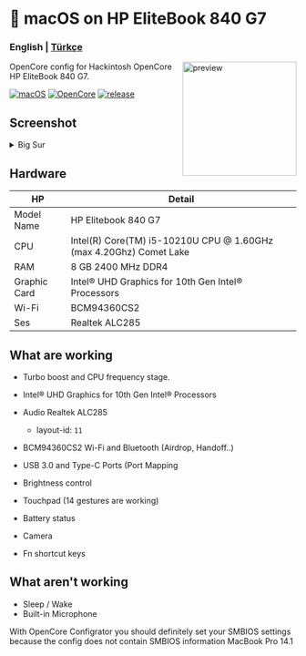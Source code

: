 <!-- omit in toc -->
#  macOS on HP EliteBook 840 G7

<h3> 
    English |
    <a href="https://github.com/relaxewdy/Thinkpad-E570-Hackintosh-OpenCore/blob/main/README-tr.md">Türkçe</a>
</h3>

<img align="right" src="https://i.loli.net/2021/02/17/KqIEFsp6SjneLTY.png" width="200px" alt="preview">

OpenCore config for Hackintosh OpenCore HP EliteBook 840 G7.

[![macOS](https://img.shields.io/badge/macOS-11.0.1-orange)](https://www.apple.com/tr/macos/big-sur/)
[![OpenCore](https://img.shields.io/badge/OpenCore-0.6.6-9cf)](https://github.com/acidanthera/OpenCorePkg)
[![release](https://img.shields.io/badge/download-lastest%20version-blue.svg)](https://github.com/relaxewdy/HP-EliteBook-840-G7-Hackintosh/releases)

## Screenshot
<details>
<summary>Big Sur</summary>

![](https://i.loli.net/2021/02/17/svA1zWm6CrGBDu3.png)

</details>

<!-- omit in toc -->
## Hardware

| **HP** | Detail                                                  |
| ------------------- | ------------------------------------------- |
| Model Name      | HP Elitebook 840 G7      |
| CPU              | Intel(R) Core(TM) i5-10210U CPU @ 1.60GHz (max 4.20Ghz) Comet Lake             |
| RAM           | 8 GB 2400 MHz DDR4    |
| Graphic Card | Intel® UHD Graphics for 10th Gen Intel® Processors                     |
| Wi-Fi             | BCM94360CS2 |
| Ses       | Realtek ALC285                       |

## What are working

- Turbo boost and CPU frequency stage.

- Intel® UHD Graphics for 10th Gen Intel® Processors 

- Audio Realtek ALC285 
  - layout-id: `11`

- BCM94360CS2 Wi-Fi and Bluetooth (Airdrop, Handoff..)

- USB 3.0 and Type-C Ports (Port Mapping

- Brightness control

- Touchpad (14 gestures are working)

- Battery status

- Camera

- Fn shortcut keys

## What aren't working

- Sleep / Wake
- Built-in Microphone
 
With OpenCore Configrator you should definitely set your SMBIOS settings because the config does not contain SMBIOS information MacBook Pro 14.1
